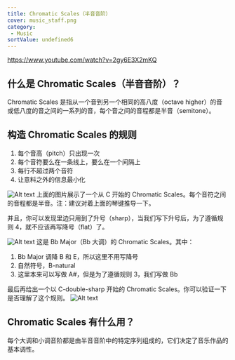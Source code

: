 ```yaml
---
title: Chromatic Scales（半音音阶）
cover: music_staff.png
category:
 - Music
sortValue: undefined6
---
```


https://www.youtube.com/watch?v=2gy6E3X2mKQ

## 什么是 Chromatic Scales（半音音阶）？

Chromatic Scales 是指从一个音到另一个相同的高八度（octave higher）的音或低八度的音之间的一系列的音，每个音之间的音程都是半音（semitone）。

## 构造 Chromatic Scales 的规则

1. 每个音高（pitch）只出现一次
2. 每个音符要么在一条线上，要么在一个间隔上
3. 每行不超过两个音符
4. 让意料之外的信息最小化

![Alt text](image.png)
上面的图片展示了一个从 C 开始的 Chromatic Scales。每个音符之间的音程都是半音。注：建议对着上面的琴键推导一下。

并且，你可以发现里边只用到了升号（sharp），当我们写下升号后，为了遵循规则 4，就不应该再写降号（flat）了。

![Alt text](image-2.png)
这是 Bb Major（Bb 大调）的 Chromatic Scales。其中：

1. Bb Major 调降 B 和 E，所以这里不用写降号
2. 自然符号，B-natural
3. 这里本来可以写做 A#，但是为了遵循规则 3，我们写做 Bb

最后再给出一个以 C-double-sharp 开始的 Chromatic Scales。你可以验证一下是否理解了这个规则。
![Alt text](image-3.png)

## Chromatic Scales 有什么用？

每个大调和小调音阶都是由半音音阶中的特定序列组成的，它们决定了音乐作品的基本调性。
